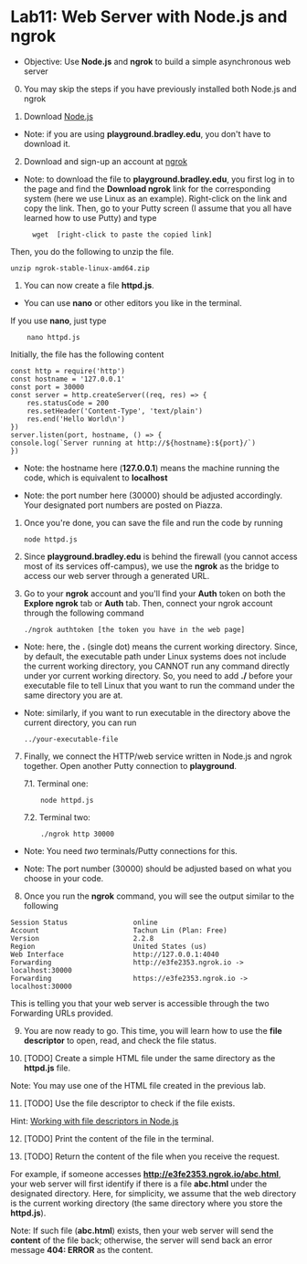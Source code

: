 # Lab11: Web Server with Node.js and ngrok

* Objective: Use **Node.js** and **ngrok** to build a simple asynchronous web server
  
0. You may skip the steps if you have previously installed both Node.js and ngrok

1. Download [Node.js](https://nodejs.org/en/)

* Note: if you are using **playground.bradley.edu**, you don't have to download it.

2. Download and sign-up an account at [ngrok](https://ngrok.com)

* Note: to download the file to **playground.bradley.edu**, you first log in to the page and find the **Download ngrok** link for the corresponding system (here we use Linux as an example). Right-click on the link and copy the link. Then, go to your Putty screen (I assume that you all have learned how to use Putty) and type

        wget  [right-click to paste the copied link]

Then, you do the following to unzip the file.

    unzip ngrok-stable-linux-amd64.zip

1. You can now create a file **httpd.js**.

* You can use **nano** or other editors you like in the terminal.

If you use **nano**, just type

        nano httpd.js

Initially, the file has the following content

    const http = require('http')
    const hostname = '127.0.0.1'
    const port = 30000
    const server = http.createServer((req, res) => {
        res.statusCode = 200
        res.setHeader('Content-Type', 'text/plain')
        res.end('Hello World\n')
    })
    server.listen(port, hostname, () => {
    console.log(`Server running at http://${hostname}:${port}/`)
    }) 

* Note: the hostname here (**127.0.0.1**) means the machine running the code, which is equivalent to **localhost**

* Note: the port number here (30000) should be adjusted accordingly. Your designated port numbers are posted on Piazza.

1. Once you're done, you can save the file and run the code by running

    ```
    node httpd.js
    ```

2. Since **playground.bradley.edu** is behind the firewall (you cannot access most of its services off-campus), we use the **ngrok** as the bridge to access our web server through a generated URL.

3. Go to your **ngrok** account and you'll find your **Auth** token on both the **Explore ngrok** tab or **Auth** tab. Then, connect your ngrok account through the following command

    ```
    ./ngrok authtoken [the token you have in the web page]
    ```

* Note: here, the **.** (single dot) means the current working directory. Since, by default, the executable path under Linux systems does not include the current working directory, you CANNOT run any command directly under yor current working directory. So, you need to add **./** before your executable file to tell Linux that you want to run the command under the same directory you are at.

* Note: similarly, if you want to run executable in the directory above the current directory, you can run

    ```
    ../your-executable-file
    ```

7. Finally, we connect the HTTP/web service written in Node.js and ngrok together. Open another Putty connection to **playground**.

    7.1. Terminal one:
    ```
        node httpd.js
    ```

    7.2. Terminal two:
    ```
        ./ngrok http 30000
    ```

* Note: You need *two* terminals/Putty connections for this.

* Note: The port number (30000) should be adjusted based on what you choose in your code.

8. Once you run the **ngrok** command, you will see the output similar to the following

```
Session Status                online
Account                       Tachun Lin (Plan: Free)
Version                       2.2.8
Region                        United States (us)
Web Interface                 http://127.0.0.1:4040
Forwarding                    http://e3fe2353.ngrok.io -> localhost:30000
Forwarding                    https://e3fe2353.ngrok.io -> localhost:30000
```

This is telling you that your web server is accessible through the two Forwarding URLs provided.

9. You are now ready to go. This time, you will learn how to use the **file descriptor** to open, read, and check the file status.

10.  [TODO] Create a simple HTML file under the same directory as the **httpd.js** file.

Note: You may use one of the HTML file created in the previous lab.

11.  [TODO] Use the file descriptor to check if the file exists.

Hint: [Working with file descriptors in Node.js](https://nodejs.dev/working-with-file-descriptors-in-nodejs)

12.  [TODO] Print the content of the file in the terminal.

13.  [TODO] Return the content of the file when you receive the request.

For example, if someone accesses **http://e3fe2353.ngrok.io/abc.html**, your web server will first identify if there is a file **abc.html** under the designated directory. Here, for simplicity, we assume that the web directory is the current working directory (the same directory where you store the **httpd.js**).

Note: If such file (**abc.html**) exists, then your web server will send the **content** of the file back; otherwise, the server will send back an error message **404: ERROR** as the content.

